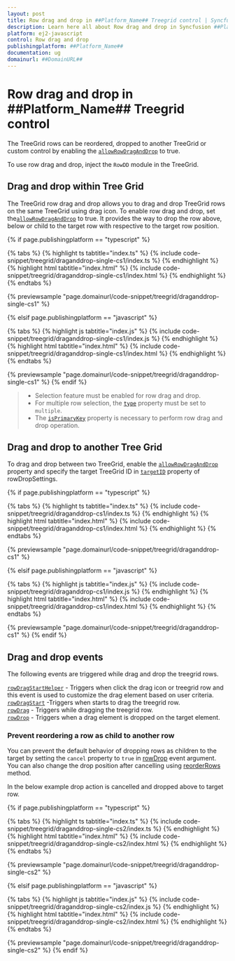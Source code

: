 ```yaml
---
layout: post
title: Row drag and drop in ##Platform_Name## Treegrid control | Syncfusion
description: Learn here all about Row drag and drop in Syncfusion ##Platform_Name## Treegrid control of Syncfusion Essential JS 2 and more.
platform: ej2-javascript
control: Row drag and drop 
publishingplatform: ##Platform_Name##
documentation: ug
domainurl: ##DomainURL##
---
```


# Row drag and drop in ##Platform_Name## Treegrid control

The TreeGrid rows can be reordered, dropped to another TreeGrid or custom control by enabling the [`allowRowDragAndDrop`](../../api/treegrid/#allowrowdraganddrop) to true.

To use row drag and drop, inject the `RowDD` module in the TreeGrid.

## Drag and drop within Tree Grid

The TreeGrid row drag and drop allows you to drag and drop TreeGrid rows on the same TreeGrid using drag icon. To enable row drag and drop, set the[`allowRowDragAndDrop`](../../api/treegrid/#allowrowdraganddrop) to true. It provides the way to drop the row above, below or child to the target row with respective to the target row position.

{% if page.publishingplatform == "typescript" %}

 {% tabs %}
{% highlight ts tabtitle="index.ts" %}
{% include code-snippet/treegrid/draganddrop-single-cs1/index.ts %}
{% endhighlight %}
{% highlight html tabtitle="index.html" %}
{% include code-snippet/treegrid/draganddrop-single-cs1/index.html %}
{% endhighlight %}
{% endtabs %}
        
{% previewsample "page.domainurl/code-snippet/treegrid/draganddrop-single-cs1" %}

{% elsif page.publishingplatform == "javascript" %}

{% tabs %}
{% highlight js tabtitle="index.js" %}
{% include code-snippet/treegrid/draganddrop-single-cs1/index.js %}
{% endhighlight %}
{% highlight html tabtitle="index.html" %}
{% include code-snippet/treegrid/draganddrop-single-cs1/index.html %}
{% endhighlight %}
{% endtabs %}

{% previewsample "page.domainurl/code-snippet/treegrid/draganddrop-single-cs1" %}
{% endif %}

> * Selection feature must be enabled for row drag and drop.
> * For multiple row selection, the [`type`](../../api/treegrid/selectionSettings/#type) property must be set to `multiple`.
> * The [`isPrimaryKey`](../../api/treegrid/column/#isprimarykey) property is necessary to perform row drag and drop operation.

## Drag and drop to another Tree Grid

To drag and drop between two TreeGrid, enable the [`allowRowDragAndDrop`](../../api/treegrid/#allowrowdraganddrop) property and specify the target TreeGrid ID in [`targetID`](../../api/treegrid/rowDropSettings/#targetid) property of rowDropSettings.

{% if page.publishingplatform == "typescript" %}

 {% tabs %}
{% highlight ts tabtitle="index.ts" %}
{% include code-snippet/treegrid/draganddrop-cs1/index.ts %}
{% endhighlight %}
{% highlight html tabtitle="index.html" %}
{% include code-snippet/treegrid/draganddrop-cs1/index.html %}
{% endhighlight %}
{% endtabs %}
        
{% previewsample "page.domainurl/code-snippet/treegrid/draganddrop-cs1" %}

{% elsif page.publishingplatform == "javascript" %}

{% tabs %}
{% highlight js tabtitle="index.js" %}
{% include code-snippet/treegrid/draganddrop-cs1/index.js %}
{% endhighlight %}
{% highlight html tabtitle="index.html" %}
{% include code-snippet/treegrid/draganddrop-cs1/index.html %}
{% endhighlight %}
{% endtabs %}

{% previewsample "page.domainurl/code-snippet/treegrid/draganddrop-cs1" %}
{% endif %}

## Drag and drop events

The following events are triggered while drag and drop the treegrid rows.

[`rowDragStartHelper`](../../api/treegrid/#rowdragstarthelper) - Triggers when click the drag icon or treegrid row and this event is used to customize the drag element based on user criteria.<br/>
[`rowDragStart`](../../api/treegrid/#rowdragstart) -Triggers when starts to drag the treegrid row. <br/>
[`rowDrag`](../../api/treegrid/#rowdrag) - Triggers while dragging the treegrid row. <br/>
[`rowDrop`](../../api/treegrid/#rowdrop) - Triggers when a drag element is dropped on the target element. <br/>

### Prevent reordering a row as child to another row

You can prevent the default behavior of dropping rows as children to the target by setting the `cancel` property to `true` in [rowDrop](../../api/treegrid/#rowdrop) event argument. You can also change the drop position after cancelling using [reorderRows](../../api/treegrid/#reorderrows) method.

In the below example drop action is cancelled and dropped above to target row.

{% if page.publishingplatform == "typescript" %}

 {% tabs %}
{% highlight ts tabtitle="index.ts" %}
{% include code-snippet/treegrid/draganddrop-single-cs2/index.ts %}
{% endhighlight %}
{% highlight html tabtitle="index.html" %}
{% include code-snippet/treegrid/draganddrop-single-cs2/index.html %}
{% endhighlight %}
{% endtabs %}
        
{% previewsample "page.domainurl/code-snippet/treegrid/draganddrop-single-cs2" %}

{% elsif page.publishingplatform == "javascript" %}

{% tabs %}
{% highlight js tabtitle="index.js" %}
{% include code-snippet/treegrid/draganddrop-single-cs2/index.js %}
{% endhighlight %}
{% highlight html tabtitle="index.html" %}
{% include code-snippet/treegrid/draganddrop-single-cs2/index.html %}
{% endhighlight %}
{% endtabs %}

{% previewsample "page.domainurl/code-snippet/treegrid/draganddrop-single-cs2" %}
{% endif %}